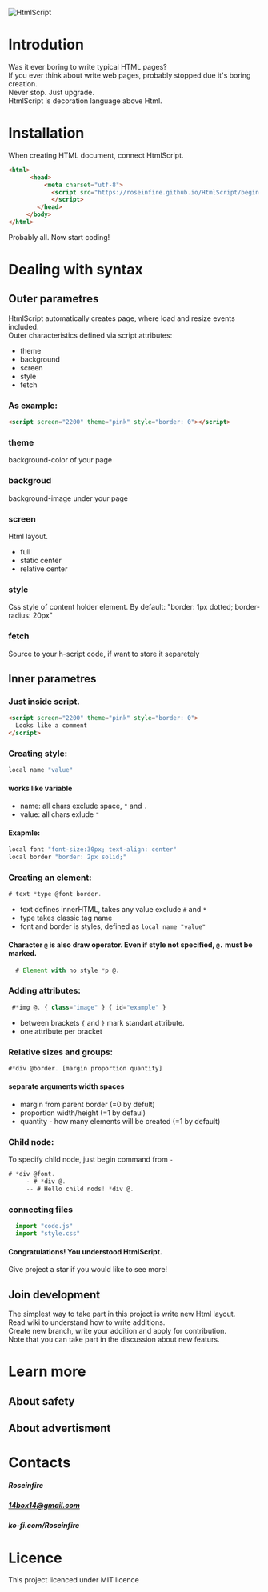 ![HtmlScript](https://raw.githubusercontent.com/Roseinfire/HtmlScript/main/Icon(200x200).png)
# Introdution
Was it ever boring to write typical HTML pages? <br>
If you ever think about write web pages, probably stopped due it's boring creation. <br>
Never stop. Just upgrade. <br> 
HtmlScript is decoration language above Html. <br>
  
# Installation
When creating HTML document, connect HtmlScript.
```HTML
<html>
      <head>
          <meta charset="utf-8">
            <script src="https://roseinfire.github.io/HtmlScript/begin.js">
            </script>
        </head>
     </body>
</html>
```
Probably all. Now start coding!
  
# Dealing with syntax
## Outer parametres
HtmlScript automatically creates page, where load and resize events included. <br>
Outer characteristics defined via script attributes:
* theme
* background
* screen
* style
* fetch
### As example:
```HTML
<script screen="2200" theme="pink" style="border: 0"></script>
```
### theme
background-color of your page
### backgroud
background-image under your page
### screen
Html layout.
* full
* static center
* relative center
### style
Css style of content holder element.
By default: "border: 1px dotted; border-radius: 20px"
### fetch
Source to your h-script code, if want to store it separetely
## Inner parametres
### Just inside script.
```HTML
<script screen="2200" theme="pink" style="border: 0">
  Looks like a comment
</script>
```
### Creating style:
```javascript
local name "value"
```
#### works like variable
*  name: all chars exclude space, `"` and `.`
*  value: all chars exlude `"`
#### Exapmle:
```javascript
local font "font-size:30px; text-align: center"
local border "border: 2px solid;"
```
### Creating an element:
```javascript
# text *type @font border.
```
* text defines innerHTML, takes any value exclude `#` and `*`
* type takes classic tag name
* font and border is styles, defined as `local name "value"`

#### Character `@` is also draw operator. Even if style not specified, `@.` must be marked.
```javascript
  # Element with no style *p @.
```
### Adding attributes:
```javascript
 #*img @. { class="image" } { id="example" }
```
* between brackets `{` and `}` mark standart attribute.
* one attribute per bracket 
### Relative sizes and groups:
```javascript
#*div @border. [margin proportion quantity]
```
#### separate arguments width spaces
* margin from parent border (=0 by defult)
* proportion width/height (=1 by defaul)
* quantity - how many elements will be created (=1 by default)
### Child node:
To specify child node, just begin command from `-`
```javascript
# *div @font.
     - # *div @.
     -- # Hello child nods! *div @.
```
### connecting files
```javascript
  import "code.js"
  import "style.css"
```
#### Congratulations! You understood HtmlScript. 
 Give project a star if you would like to see more!
## Join development
The simplest way to take part in this project is write new Html layout.<br>
Read wiki to understand how to write additions. <br>
Create new branch, write your addition and apply for contribution.<br>
Note that you can take part in the discussion about new featurs. <br>


# Learn more
## About safety

  
## About advertisment


# Contacts
##### Roseinfire
##### 14box14@gmail.com
##### ko-fi.com/Roseinfire


# Licence
This project licenced under MIT licence
